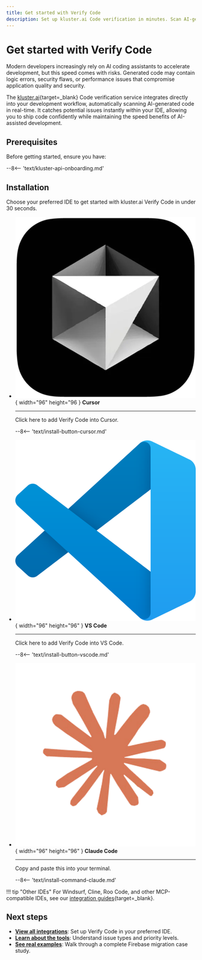 ```yaml
---
title: Get started with Verify Code
description: Set up kluster.ai Code verification in minutes. Scan AI-generated code for errors, vulnerabilities, and performance issues with Cursor and AI assistants.
---
```


# Get started with Verify Code

Modern developers increasingly rely on AI coding assistants to accelerate development, but this speed comes with risks. Generated code may contain logic errors, security flaws, or performance issues that compromise application quality and security.

The [kluster.ai](https://www.kluster.ai/){target=\_blank} Code verification service integrates directly into your development workflow, automatically scanning AI-generated code in real-time. It catches potential issues instantly within your IDE, allowing you to ship code confidently while maintaining the speed benefits of AI-assisted development.

## Prerequisites

Before getting started, ensure you have:

--8<-- 'text/kluster-api-onboarding.md'

## Installation

Choose your preferred IDE to get started with kluster.ai Verify Code in under 30 seconds.

<div class="grid cards" markdown>

-   ![Cursor Logo](/images/verify/code/integrations/cursor/cursor-logo1.webp){ width="96" height="96 } __Cursor__

    ---

    Click here to add Verify Code into Cursor.

    --8<-- 'text/install-button-cursor.md'

-   ![VS Code Logo](/images/verify/code/integrations/vscode/vscode-logo.png){ width="96" height="96"  } __VS Code__

    ---

    Click here to add Verify Code into VS Code.

    --8<-- 'text/install-button-vscode.md'

-   ![Claude Code Logo](/images/verify/code/integrations/claudecode/claude-logo.png){ width="96" height="96" } __Claude Code__

    ---

    Copy and paste this into your terminal.

    --8<-- 'text/install-command-claude.md'

</div>

!!! tip "Other IDEs"
    For Windsurf, Cline, Roo Code, and other MCP-compatible IDEs, see our [integration guides](/verify/code/integrations/mcp/){target=\_blank}.

## Next steps

- **[View all integrations](/verify/code/integrations/)**: Set up Verify Code in your preferred IDE.
- **[Learn about the tools](/verify/code/tools/)**: Understand issue types and priority levels.
- **[See real examples](/verify/code/examples/cursor-firebase-nextjs/)**: Walk through a complete Firebase migration case study.
